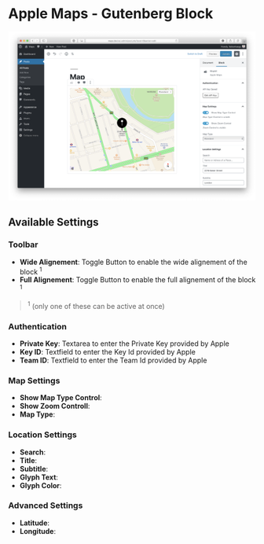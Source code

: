 # Apple Maps - Gutenberg Block

![Apple Maps Gutenberg Block inside the Gutenberg Editor](screenshot.png)

## Available Settings

### Toolbar

- **Wide Alignement**: Toggle Button to enable the wide alignement of the block <sup>1</sup>
- **Full Alignement**: Toggle Button to enable the full alignement of the block <sup>1</sup>

> <sup>1</sup> (only one of these can be active at once)

### Authentication

- **Private Key**: Textarea to enter the Private Key provided by Apple
- **Key ID**: Textfield to enter the Key Id provided by Apple
- **Team ID**: Textfield to enter the Team Id provided by Apple

### Map Settings

- **Show Map Type Control**:
- **Show Zoom Controll**:
- **Map Type**:

### Location Settings

- **Search**:
- **Title**:
- **Subtitle**:
- **Glyph Text**:
- **Glyph Color**:

### Advanced Settings

- **Latitude**:
- **Longitude**:
